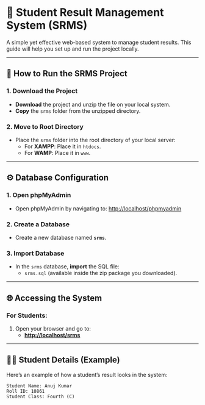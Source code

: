 # 📝 Student Result Management System (SRMS)

A simple yet effective web-based system to manage student results. This guide will help you set up and run the project locally.

---

## 🚀 How to Run the SRMS Project

### 1. **Download the Project**
- **Download** the project and unzip the file on your local system.
- **Copy** the `srms` folder from the unzipped directory.

### 2. **Move to Root Directory**
- Place the `srms` folder into the root directory of your local server:
  - For **XAMPP**: Place it in `htdocs`.
  - For **WAMP**: Place it in `www`.

---

## ⚙️ Database Configuration

### 1. **Open phpMyAdmin**
- Open phpMyAdmin by navigating to: [http://localhost/phpmyadmin](http://localhost/phpmyadmin)

### 2. **Create a Database**
- Create a new database named **`srms`**.

### 3. **Import Database**
- In the `srms` database, **import** the SQL file:
  - `srms.sql` (available inside the zip package you downloaded).

---

## 🌐 Accessing the System

### For Students:
1. Open your browser and go to:
   - **[http://localhost/srms](http://localhost/srms)**

---

## 🧑‍🎓 Student Details (Example)

Here’s an example of how a student’s result looks in the system:

```plaintext
Student Name: Anuj Kumar
Roll ID: 10861
Student Class: Fourth (C)
